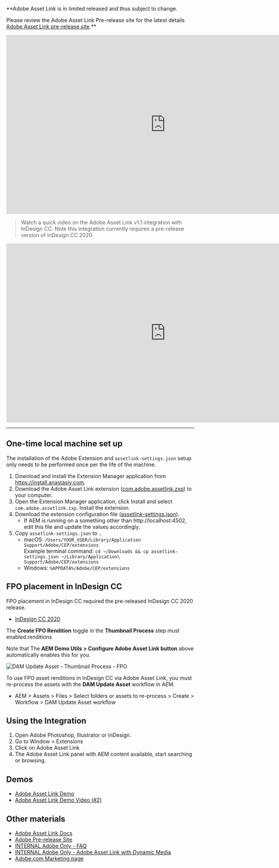 **Adobe Asset Link is in limited released and thus subject to change.

Please review the Adobe Asset Link Pre-release site for the latest details <a href="https://www.adobeprerelease.com/beta/12CD68B7-238C-47F0-A211-C86DCFB57145" target="_blank">Adobe Asset Link pre-release site</a>.**

<iframe title="Adobe Video Publishing Cloud Player" width="854" height="480" src="https://video.tv.adobe.com/v/21718/?quality=12&autoplay=false&hidetitle=true&marketingtech.adobe.analytics.additionalAccounts=tmdtmdaemdemoutilsprod" frameborder="0" webkitallowfullscreen 
mozallowfullscreen allowfullscreen scrolling="no"></iframe>

> Watch a quick video on the Adobe Asset Link v1.1 integration with InDesign CC.
> Note this integration currently requires a pre-release version of InDesign CC 2020.

<iframe title="Adobe Video Publishing Cloud Player" width="854" height="480" src="https://video.tv.adobe.com/v/28988/?quality=12&autoplay=false&hidetitle=true&marketingtech.adobe.analytics.additionalAccounts=tmdtmdaemdemoutilsprod" frameborder="0" webkitallowfullscreen
mozallowfullscreen allowfullscreen scrolling="no"></iframe>

---

## One-time local machine set up

The installation of the Adobe Extension and `assetlink-settings.json` setup only needs to be performed once per the life of the machine.

<ol>
    <li>Download and install the Extension Manager application from <a href="https://install.anastasiy.com"   x-cq-linkchecker="skip" target="_blank" >https://install.anastasiy.com</a>.
    <li>Download the Adobe Asset Link extension (<a href="https://link.enablementadobe.com/asset-link-zxp"  x-cq-linkchecker="skip" target="_blank">com.adobe.assetlink.zxp</a>) to your computer.
    <li>Open the Extension Manager application, click Install and select <code>com.adobe.assetlink.zxp</code>. Install the extension.
    <li>Download the extension configuration file (<a href="https://link.enablementadobe.com/assetlink-settings"  x-cq-linkchecker="skip" target="_blank">assetlink-settings.json</a>).
        <ul>
            <li>If AEM is running on a something other than http://localhost:4502, edit this file and update the values accordingly.</li>
        </ul>
    </li/>
    <li>Copy <code>assetlink-settings.json</code> to ..
        <ul>
            <li>macOS: <code>/Users/YOUR_USER/Library/Application Support/Adobe/CEP/extensions</code><br/>
                Example terminal command: <code>cd ~/Downloads && cp assetlink-settings.json ~/Library/Application\ Support/Adobe/CEP/extensions</code>
            <li>Windows: <code>%APPDATA%/Adobe/CEP/extensions</code>
        </ul>
    </li>
</ol>

<!-- CLOUD-SERVICE_INSTRUCTIONS -->

<!-- QUICKSTART_INSTRUCTIONS -->

## FPO placement in InDesign CC

FPO placement in InDesign CC required the pre-released InDesign CC 2020 release.

* <a x-cq-linkchecker="skip" href="http://link.enablementadobe.com/asset-link-indesign-cc-2020">InDesign CC 2020</a>

The __Create FPO Rendition__ toggle in the __Thumbnail Process__ step must enabled.renditions

Note that The __AEM Demo Utils > Configure Adobe Asset Link button__ above automatically enables this for you.

![DAM Update Asset - Thumbnail Process - FPO](./adobe-asset-link/images/fpo-renditions.png)

To use FPO asset renditions in InDesign CC via Adobe Asset Link, you must re-process the assets with the __DAM Update Asset__ workflow in AEM.

* AEM > Assets > Files > Select folders or assets to re-process > Create > Workflow > DAM Update Asset workflow

## Using the Integration

1. Open Adobe Photoshop, Illustrator or InDesign.
2. Go to Window > Extensions
3. Click on Adobe Asset Link
4. The Adobe Asset Link panel with AEM content available, start searching or browsing.

## Demos

* [Adobe Asset Link Demo](https://internal.adobedemo.com/content/demo-hub/en/demos/external/europa-creative-cloudinappexperience.html)
* [Adobe Asset Link Demo Video (#2)](https://www.adobe.com/marketing/experience-manager-assets/adobe-asset-link.html)
## Other materials

* [Adobe Asset Link Docs](https://www.adobe.com/creativecloud/business/enterprise/adobe-asset-link.html)
* [Adobe Pre-release Site](https://www.adobeprerelease.com/beta/12CD68B7-238C-47F0-A211-C86DCFB57145)
* [INTERNAL Adobe Only - FAQ](https://adobe.ly/2C5Dj5C)
* [INTERNAL Adobe Only - Adobe Asset Link with Dynamic Media](https://wiki.corp.adobe.com/display/~gklebus/Set+up+Europa+and+Dynamic+Media+on+AEM+6.4+L21) 
* [Adobe.com Marketing page](https://www.adobe.com/creativecloud/business/enterprise/adobe-asset-link.html)
